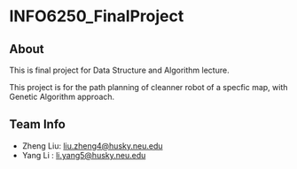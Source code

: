# INFO6250_FinalProject

## About
This is final project for Data Structure and Algorithm lecture. 

This project is for the path planning of cleanner robot of a specfic map, with Genetic Algorithm approach.

## Team Info
* Zheng Liu: [liu.zheng4@husky.neu.edu](liu.zheng4@husky.neu.edu)
* Yang Li : [li.yang5@husky.neu.edu](li.yang5@husky.neu.edu)
